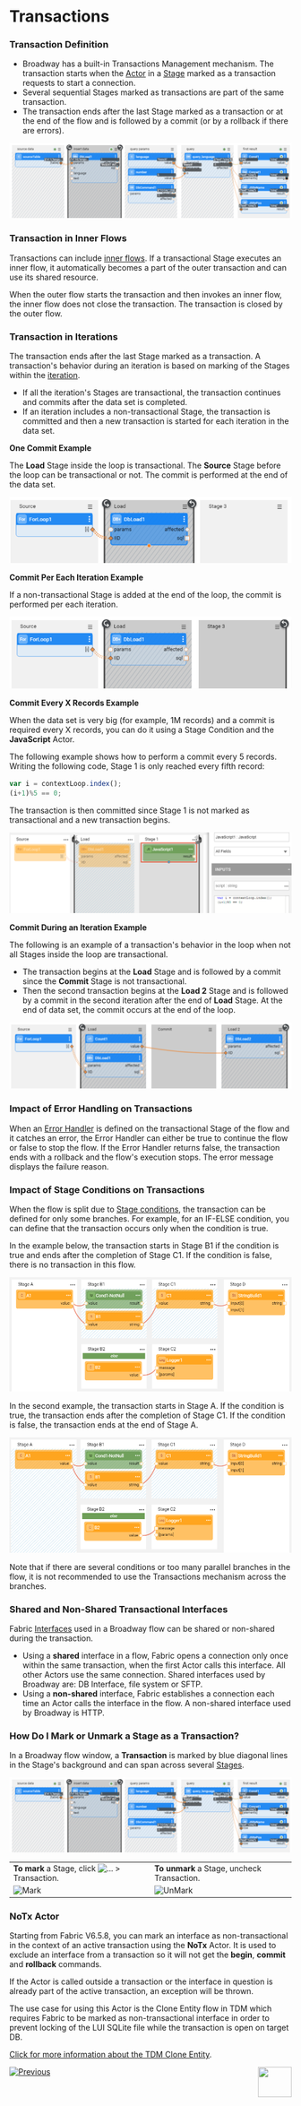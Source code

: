 # Transactions

### Transaction Definition

- Broadway has a built-in Transactions Management mechanism. The transaction starts when the [Actor](03_broadway_actor.md) in a [Stage](19_broadway_flow_stages.md) marked as a transaction requests to start a connection. 
- Several sequential Stages marked as transactions are part of the same transaction.
- The transaction ends after the last Stage marked as a transaction or at the end of the flow and is followed by a commit (or by a rollback if there are errors). 

![image](images/99_23_general_ex.PNG)

### Transaction in Inner Flows 

Transactions can include [inner flows](22_broadway_flow_inner_flows.md). If a transactional Stage executes an inner flow, it automatically becomes a part of the outer transaction and can use its shared resource.

When the outer flow starts the transaction and then invokes an inner flow, the inner flow does not close the transaction. The transaction is closed by the outer flow.

### Transaction in Iterations

The transaction ends after the last Stage marked as a transaction. A transaction's behavior during an iteration is based on marking of the Stages within the [iteration](21_iterations.md). 

* If all the iteration's Stages are transactional, the transaction continues and commits after the data set is completed. 
* If an iteration includes a non-transactional Stage, the transaction is committed  and then a new transaction is started for each iteration in the data set. 

**One Commit Example**

The **Load** Stage inside the loop is transactional. The **Source** Stage before the loop can be transactional or not. The commit is performed at the end of the data set. 

![image](images/99_23_one_commit.PNG)

**Commit Per Each Iteration Example**

If a non-transactional Stage is added at the end of the loop, the commit is performed per each iteration.

![image](images/99_23_each_commit.PNG)

**Commit Every X Records Example**

When the data set is very big (for example, 1M records) and a commit is required every X records, you can do it using a Stage Condition and the **JavaScript** Actor. 

The following example shows how to perform a commit every 5 records. Writing the following code, Stage 1 is only reached every fifth record:

~~~javascript
var i = contextLoop.index();
(i+1)%5 == 0;
~~~

The transaction is then committed since Stage 1 is not marked as transactional and a new transaction begins.

![image](images/99_23_batch_with_cond.PNG)

**Commit During an Iteration Example**

The following is an example of a transaction's behavior in the loop when not all Stages inside the loop are transactional.  

- The transaction begins at the **Load** Stage and is followed by a commit since the **Commit** Stage is not transactional.
- Then the second transaction begins at the **Load 2** Stage and is followed by a commit in the second iteration after the end of **Load** Stage. At the end of data set, the commit occurs at the end of the loop.

![image](images/99_23_complex_ex.PNG)

### Impact of Error Handling on Transactions

When an [Error Handler](24_error_handling.md) is defined on the transactional Stage of the flow and it catches an error, the Error Handler can either be true to continue the flow or false to stop the flow. If the Error Handler returns false, the transaction ends with a rollback and the flow's execution stops. The error message displays the failure reason.

### Impact of Stage Conditions on Transactions

When the flow is split due to [Stage conditions](/articles/19_Broadway/19_broadway_flow_stages.md#what-is-a-stage-condition), the transaction can be defined for only some branches. For example, for an IF-ELSE condition, you can define that the transaction occurs only when the condition is true. 

In the example below, the transaction starts in Stage B1 if the condition is true and ends after the completion of Stage C1. If the condition is false, there is no transaction in this flow.

![image](images/99_23_split1.PNG)

In the second example, the transaction starts in Stage A. If the condition is true, the transaction ends after the completion of Stage C1. If the condition is false, the transaction ends at the end of Stage A.

![image](images/99_23_split2.PNG)

Note that if there are several conditions or too many parallel branches in the flow, it is not recommended to use the Transactions mechanism across the branches.

### Shared and Non-Shared Transactional Interfaces

Fabric [Interfaces](/articles/05_DB_interfaces/01_interfaces_overview.md) used in a Broadway flow can be shared or non-shared during the transaction.

* Using a **shared** interface in a flow, Fabric opens a connection only once within the same transaction, when the first Actor calls this interface. All other Actors use the same connection. Shared interfaces used by Broadway are: DB Interface, file system or SFTP.
* Using a **non-shared** interface, Fabric establishes a connection each time an Actor calls the interface in the flow. A non-shared interface used by Broadway is HTTP.  

### How Do I Mark or Unmark a Stage as a Transaction?

In a Broadway flow window, a **Transaction** is marked by blue diagonal lines in the Stage's background and can span across several [Stages](19_broadway_flow_stages.md).

![image](images/99_23_general_ex.PNG)



<table>
<tbody>
<tr>
<td valign="center" ><strong>To mark</strong> a Stage, click <img src="images/99_19_dots.PNG" alt="..." /> > Transaction.</td>
<td valign="center" ><strong>To unmark</strong> a Stage, uncheck Transaction.</td>
</td>
</tr>
<tr>
<td valign="center" ><img src="images/99_23_02.PNG" alt="Mark" /></td>
<td valign="center" ><img src="images/99_23_03.PNG" alt="UnMark" /></td>
</td>
</tr>
</tbody>
</table>


### NoTx Actor

Starting from Fabric V6.5.8, you can mark an interface as non-transactional in the context of an active transaction using the **NoTx** Actor. It is used to exclude an interface from a transaction so it will not get the **begin**, **commit** and **rollback** commands.

If the Actor is called outside a transaction or the interface in question is already part of the active transaction, an exception will be thrown.

The use case for using this Actor is  the Clone Entity flow in TDM which requires Fabric to be marked as non-transactional interface in order to prevent locking of the LUI SQLite file while the transaction is open on target DB.

[Click for more information about the TDM Clone Entity](/articles/TDM/tdm_gui/17_load_task_regular_mode.md#entity-clone-synthetic).



[![Previous](/articles/images/Previous.png)](22_broadway_flow_inner_flows.md)[<img align="right" width="60" height="54" src="/articles/images/Next.png">](24_error_handling.md)
